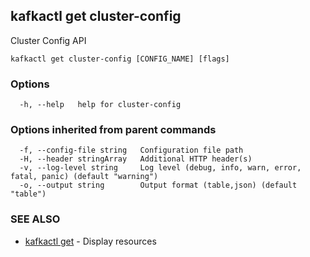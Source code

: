 ## kafkactl get cluster-config

Cluster Config API

```
kafkactl get cluster-config [CONFIG_NAME] [flags]
```

### Options

```
  -h, --help   help for cluster-config
```

### Options inherited from parent commands

```
  -f, --config-file string   Configuration file path
  -H, --header stringArray   Additional HTTP header(s)
  -v, --log-level string     Log level (debug, info, warn, error, fatal, panic) (default "warning")
  -o, --output string        Output format (table,json) (default "table")
```

### SEE ALSO

* [kafkactl get](kafkactl_get.md)	 - Display resources

